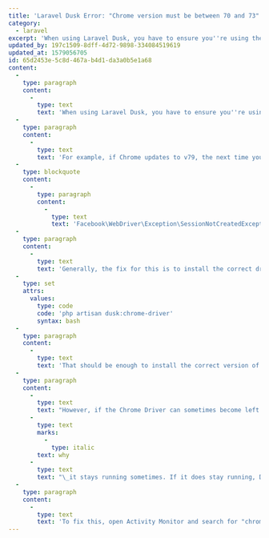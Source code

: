 ```yaml
---
title: 'Laravel Dusk Error: "Chrome version must be between 70 and 73"'
category:
  - laravel
excerpt: 'When using Laravel Dusk, you have to ensure you''re using the correct Chrome Driver version based on the version of Chrome installed on the machine.'
updated_by: 197c1509-8dff-4d72-9898-334084519619
updated_at: 1579056705
id: 65d2453e-5c8d-467a-b4d1-da3a0b5e1a68
content:
  -
    type: paragraph
    content:
      -
        type: text
        text: 'When using Laravel Dusk, you have to ensure you''re using the correct Chrome Driver version based on the version of Chrome installed on the machine.'
  -
    type: paragraph
    content:
      -
        type: text
        text: 'For example, if Chrome updates to v79, the next time you run your Dusk tests, you''ll run into an error similar to this:'
  -
    type: blockquote
    content:
      -
        type: paragraph
        content:
          -
            type: text
            text: 'Facebook\WebDriver\Exception\SessionNotCreatedException: session not created: Chrome version must be between 70 and 73'
  -
    type: paragraph
    content:
      -
        type: text
        text: 'Generally, the fix for this is to install the correct driver version:'
  -
    type: set
    attrs:
      values:
        type: code
        code: 'php artisan dusk:chrome-driver'
        syntax: bash
  -
    type: paragraph
    content:
      -
        type: text
        text: 'That should be enough to install the correct version of the Chrome Driver based on the version of Chrome you have installed.'
  -
    type: paragraph
    content:
      -
        type: text
        text: "However, if the Chrome Driver can sometimes become left running in the background. At the time of writing, I'm not sure\_"
      -
        type: text
        marks:
          -
            type: italic
        text: why
      -
        type: text
        text: "\_it stays running sometimes. If it does stay running, Dusk will use the already running Chrome Driver instance when running your tests. This means you may be running an old version of Chrome Driver even though you've installed the latest driver."
  -
    type: paragraph
    content:
      -
        type: text
        text: 'To fix this, open Activity Monitor and search for "chromedriver". Delete any running Chrome Driver process and then try running your tests again!'
---
```

